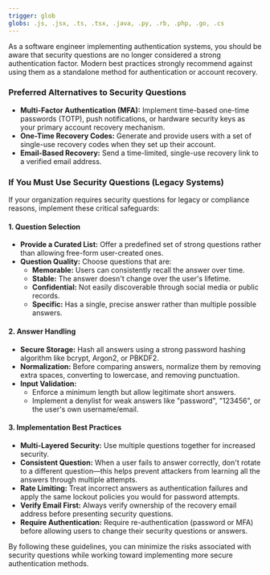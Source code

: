 ```yaml
---
trigger: glob
globs: .js, .jsx, .ts, .tsx, .java, .py, .rb, .php, .go, .cs
---
```


As a software engineer implementing authentication systems, you should be aware that security questions are no longer considered a strong authentication factor. Modern best practices strongly recommend against using them as a standalone method for authentication or account recovery.

### Preferred Alternatives to Security Questions

*   **Multi-Factor Authentication (MFA):** Implement time-based one-time passwords (TOTP), push notifications, or hardware security keys as your primary account recovery mechanism.
*   **One-Time Recovery Codes:** Generate and provide users with a set of single-use recovery codes when they set up their account.
*   **Email-Based Recovery:** Send a time-limited, single-use recovery link to a verified email address.

### If You Must Use Security Questions (Legacy Systems)

If your organization requires security questions for legacy or compliance reasons, implement these critical safeguards:

#### 1. Question Selection

*   **Provide a Curated List:** Offer a predefined set of strong questions rather than allowing free-form user-created ones.
*   **Question Quality:** Choose questions that are:
    *   **Memorable:** Users can consistently recall the answer over time.
    *   **Stable:** The answer doesn't change over the user's lifetime.
    *   **Confidential:** Not easily discoverable through social media or public records.
    *   **Specific:** Has a single, precise answer rather than multiple possible answers.

#### 2. Answer Handling

*   **Secure Storage:** Hash all answers using a strong password hashing algorithm like bcrypt, Argon2, or PBKDF2.
*   **Normalization:** Before comparing answers, normalize them by removing extra spaces, converting to lowercase, and removing punctuation.
*   **Input Validation:**
    *   Enforce a minimum length but allow legitimate short answers.
    *   Implement a denylist for weak answers like "password", "123456", or the user's own username/email.

#### 3. Implementation Best Practices

*   **Multi-Layered Security:** Use multiple questions together for increased security.
*   **Consistent Question:** When a user fails to answer correctly, don't rotate to a different question—this helps prevent attackers from learning all the answers through multiple attempts.
*   **Rate Limiting:** Treat incorrect answers as authentication failures and apply the same lockout policies you would for password attempts.
*   **Verify Email First:** Always verify ownership of the recovery email address before presenting security questions.
*   **Require Authentication:** Require re-authentication (password or MFA) before allowing users to change their security questions or answers.

By following these guidelines, you can minimize the risks associated with security questions while working toward implementing more secure authentication methods.
